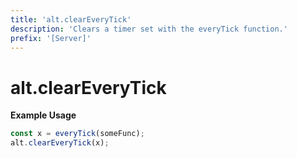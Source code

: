 ```yaml
---
title: 'alt.clearEveryTick'
description: 'Clears a timer set with the everyTick function.'
prefix: '[Server]'
---
```


# alt.clearEveryTick

**Example Usage**

```js
const x = everyTick(someFunc);
alt.clearEveryTick(x);
```
